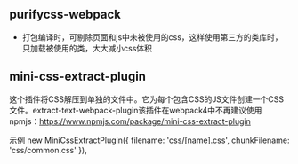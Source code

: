 ## purifycss-webpack
- 打包编译时，可剔除页面和js中未被使用的css，这样使用第三方的类库时，只加载被使用的类，大大减小css体积

## mini-css-extract-plugin
这个插件将CSS解压到单独的文件中。它为每个包含CSS的JS文件创建一个CSS文件。extract-text-webpack-plugin该插件在webpack4中不再建议使用
npmjs：https://www.npmjs.com/package/mini-css-extract-plugin

示例
  new MiniCssExtractPlugin({
    filename: 'css/[name].css',
    chunkFilename: 'css/common.css'
  }),

